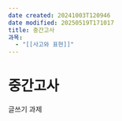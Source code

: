 ```yaml
---
date created: 20241003T120946
date modified: 20250519T171017
title: 중간고사
과목:
  - "[[사고와 표현]]"
---
```


# 중간고사

글쓰기 과제
